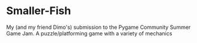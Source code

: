 # Smaller-Fish
My (and my friend Dimo's) submission to the Pygame Community Summer Game Jam. A puzzle/platforming game with a variety of mechanics

